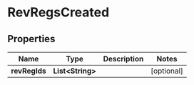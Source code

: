 

# RevRegsCreated


## Properties

Name | Type | Description | Notes
------------ | ------------- | ------------- | -------------
**revRegIds** | **List&lt;String&gt;** |  |  [optional]




